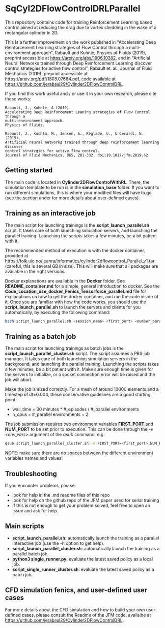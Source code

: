# SqCyl2DFlowControlDRLParallel

This repository contains code for training Reinforcement Learning based control aimed at reducing the drag due to vortex shedding in the wake of a rectangular cylinder in 2D.

This is a further improvement on the work published in "Accelerating Deep Reinforcement Learning strategies of Flow Control through a multi-environment approach", Rabault and Kuhnle, Physics of Fluids (2019), preprint accessible at https://arxiv.org/abs/1906.10382, and in "Artificial Neural Networks trained through Deep Reinforcement Learning discover control strategies for active flow control", Rabault et. al., Journal of Fluid Mechanics (2019), preprint accessible at https://arxiv.org/pdf/1808.07664.pdf, code available at https://github.com/jerabaul29/Cylinder2DFlowControlDRL.

If you find this work useful and / or use it in your own research, please cite these works:

```
Rabault, J., Kuhnle, A (2019).
Accelerating Deep Reinforcement Leaning strategies of Flow Control through a
multi-environment approach.
Physics of Fluids.

Rabault, J., Kuchta, M., Jensen, A., Réglade, U., & Cerardi, N. (2019).
Artificial neural networks trained through deep reinforcement learning discover
control strategies for active flow control.
Journal of Fluid Mechanics, 865, 281-302. doi:10.1017/jfm.2019.62
```
## Getting started

The main code is located in **Cylinder2DFlowControlWithRL**. There, the simulation template to be run is in the **simulation_base** folder. If you want to run different simulations, this is where your modified files will have to go (see the section under for more details about user-defined cases).

## Training as an interactive job

The main script for launching trainings is the **script_launch_parallel.sh** script. It takes care of both launching simulation servers, and launching the parallel training. Launching the scripts takes a few minutes, be a bit patient with it.

The recommended method of execution is with the docker container, provided at https://folk.uio.no/jeanra/Informatics/cylinder2dflowcontrol_Parallel_v1.tar (careful, this is several GB in size). This will make sure that all packages are available in the right versions.

Docker explanations are available in the **Docker** folder. See **README_container.md** for a simple, general introduction to docker. See the **Code_Location_use_docker_Fenics_Tensorforce_parallel.md** file for explanations on how to get the docker container, and run the code inside of it. Once you are familiar with how the code works, you should use the **script_launch_parallel.sh** to launch the servers and clients for you automatically, by executing the following command:

```bash
bash script_launch_parallel.sh <session_name> <first_port> <number_parallel_envs>
```

## Training as a batch job

The main script for launching trainings as batch jobs is the **script_launch_parallel_cluster.sh** script. The script assumes a PBS job manager. It takes care of both launching simulation servers in the background, and launching the parallel training. Launching the scripts takes a few minutes, be a bit patient with it. Make sure enough time is given for the servers to initialize, or a socket connection error will be raised and the job will abort.

Make the job is sized correctly. For a mesh of around 10000 elements and a timestep of dt=0.004, these conservative guidelines are a good starting point:
- wall_time = 30 minutes * #_episodes / #_parallel environments
- n_cpus = #_parallel environments + 2

The job submission requires two environment variables **FIRST_PORT** and **NUM_PORT** to be set prior to execution. This can be done through the *-v <env_vars>* argument of the *qsub* command, e.g:

```bash
qsub script_launch_parallel_cluster.sh -v FIRST_PORT=<first_port>,NUM_PORT=<number_parallel_envs>
```
NOTE: make sure there are no spaces between the different environment variables names and values!

## Troubleshooting

If you encounter problems, please:

- look for help in the .md readme files of this repo
- look for help on the github repo of the JFM paper used for serial training
- if this is not enough to get your problem solved, feel free to open an issue and ask for help.

## Main scripts

- **script_launch_parallel.sh**: automatically launch the training as a parallel interactive job (use the -h option to get help).
- **script_launch_parallel_cluster.sh**: automatically launch the training as a parallel batch job.
- **python3 single_runner.py**: evaluate the latest saved policy as a local job.
- **script_single_runner_cluster.sh**: evaluate the latest saved policy as a batch job.

## CFD simulation fenics, and user-defined user cases

For more details about the CFD simulation and how to build your own user-defined cases, please consult the Readme of the JFM code, availalbe at https://github.com/jerabaul29/Cylinder2DFlowControlDRL.
